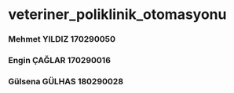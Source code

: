 # veteriner_poliklinik_otomasyonu
### Mehmet YILDIZ   170290050
### Engin ÇAĞLAR    170290016
### Gülsena GÜLHAS  180290028
